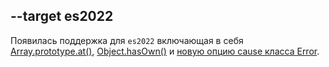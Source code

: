 ## --target es2022

Появилась поддержка для `es2022` включающая в себя [Array.prototype.at()](https://developer.mozilla.org/en-US/docs/Web/JavaScript/Reference/Global_Objects/Array/at), [Object.hasOwn()](https://developer.mozilla.org/en-US/docs/Web/JavaScript/Reference/Global_Objects/Object/hasOwn) и [новую опцию cause класса Error](https://developer.mozilla.org/en-US/docs/Web/JavaScript/Reference/Global_Objects/Error/Error#rethrowing_an_error_with_a_cause).
